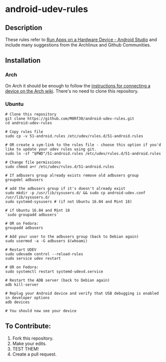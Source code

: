 # android-udev-rules

## Description

These rules refer to [Run Apps on a Hardware Device - Android Studio](https://developer.android.com/studio/run/device.html) and include many suggestions from the Archlinux and Github Communities.


## Installation

### Arch

On Arch it should be enough to follow the [instructions for connecting a device on the Arch wiki](https://wiki.archlinux.org/index.php/Android_Debug_Bridge). There's no need to clone this repository.


### Ubuntu

    # Clone this repository
    git clone https://github.com/M0Rf30/android-udev-rules.git
    cd android-udev-rules
    
    # Copy rules file
    sudo cp -v 51-android.rules /etc/udev/rules.d/51-android.rules
    
    # OR create a sym-link to the rules file - choose this option if you'd like to update your udev rules using git.
    sudo ln -sf "$PWD"/51-android.rules /etc/udev/rules.d/51-android.rules
    
    # Change file permissions
    sudo chmod a+r /etc/udev/rules.d/51-android.rules
    
    # If adbusers group already exists remove old adbusers group
    groupdel adbusers
    
    # add the adbusers group if it's doesn't already exist
    sudo mkdir -p /usr/lib/sysusers.d/ && sudo cp android-udev.conf /usr/lib/sysusers.d/
    sudo systemd-sysusers # (if not Ubuntu 16.04 and Mint 18)
    
    # if Ubuntu 16.04 and Mint 18
    `sudo groupadd adbusers`
    
    # OR on Fedora:
    groupadd adbusers
    
    # Add your user to the adbusers group (back to Debian again)
    sudo usermod -a -G adbusers $(whoami)
    
    # Restart UDEV
    sudo udevadm control --reload-rules
    sudo service udev restart
    
    # OR on Fedora:
    sudo systemctl restart systemd-udevd.service
    
    # Restart the ADB server (back to Debian again)
    adb kill-server
    
    # Replug your Android device and verify that USB debugging is enabled in developer options
    adb devices
    
    # You should now see your device

## To Contribute:

1. Fork this repository.
2. Make your edits.
3. TEST THEM!
4. Create a pull request.
